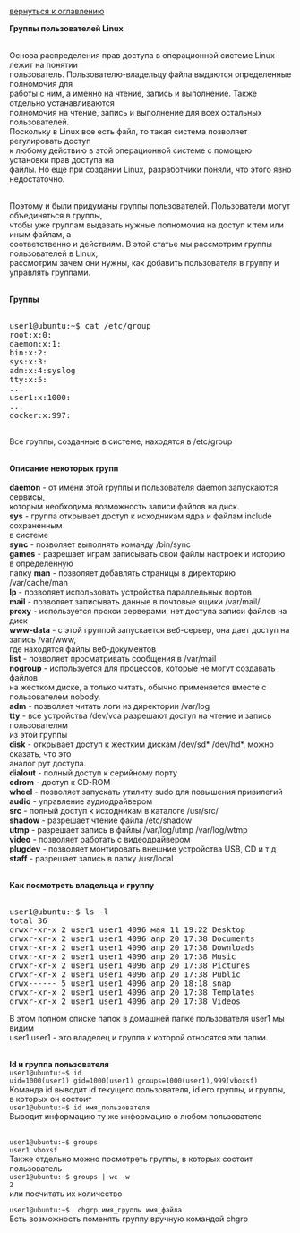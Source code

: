 <a href="/README.md">вернуться к оглавлению</a>

<b>Группы пользователей Linux</b> <br><br>

Основа распределения прав доступа в операционной системе Linux лежит на понятии <br> 
пользователь. Пользователю-владельцу файла выдаются определенные полномочия для <br> 
работы с ним, а именно на чтение, запись и выполнение. Также отдельно устанавливаются <br> 
полномочия на чтение, запись и выполнение для всех остальных пользователей. <br> 
Поскольку в Linux все есть файл, то такая система позволяет регулировать доступ <br> 
к любому действию в этой операционной системе с помощью установки прав доступа на <br>
файлы. Но еще при создании Linux, разработчики поняли, что этого явно недостаточно.<br><br>

Поэтому и были придуманы группы пользователей. Пользователи могут объединяться в группы, <br> 
чтобы уже группам выдавать нужные полномочия на доступ к тем или иным файлам, а <br> 
соответственно и действиям. В этой статье мы рассмотрим группы пользователей в Linux, <br> 
рассмотрим зачем они нужны, как добавить пользователя в группу и управлять группами.<br><br>

<b>Группы</b> <br><br>

<pre>
user1@ubuntu:~$ cat /etc/group
root:x:0:
daemon:x:1:
bin:x:2:
sys:x:3:
adm:x:4:syslog
tty:x:5:
...
user1:x:1000:
...
docker:x:997:

</pre>
Все группы, созданные в системе, находятся в /etc/group<br><br>

<b>Описание некоторых групп</b> <br><br>
**daemon** - от имени этой группы и пользователя daemon запускаются сервисы, <br> 
которым необходима возможность записи файлов на диск.<br>
**sys** - группа открывает доступ к исходникам ядра и файлам include сохраненным <br> 
в системе <br>
**sync** - позволяет выполнять команду /bin/sync <br>
**games** - разрешает играм записывать свои файлы настроек и историю в определенную <br> 
папку
**man** - позволяет добавлять страницы в директорию /var/cache/man <br>
**lp** - позволяет использовать устройства параллельных портов <br>
**mail** - позволяет записывать данные в почтовые ящики /var/mail/ <br>
**proxy** - используется прокси серверами, нет доступа записи файлов на диск <br>
**www-data** - с этой группой запускается веб-сервер, она дает доступ на запись /var/www, <br> 
где находятся файлы веб-документов <br> 
**list** - позволяет просматривать сообщения в /var/mail <br>
**nogroup** - используется для процессов, которые не могут создавать файлов <br> 
на жестком диске, а только читать, обычно применяется вместе с пользователем nobody. <br>
**adm** - позволяет читать логи из директории /var/log <br>
**tty** - все устройства /dev/vca разрешают доступ на чтение и запись пользователям <br> 
из этой группы <br>
**disk** - открывает доступ к жестким дискам /dev/sd* /dev/hd*, можно сказать, что это <br> 
аналог рут доступа. <br>
**dialout** - полный доступ к серийному порту <br>
**cdrom** - доступ к CD-ROM <br>
**wheel** - позволяет запускать утилиту sudo для повышения привилегий <br>
**audio** - управление аудиодрайвером <br>
**src** - полный доступ к исходникам в каталоге /usr/src/ <br>
**shadow** - разрешает чтение файла /etc/shadow <br>
**utmp** - разрешает запись в файлы /var/log/utmp /var/log/wtmp <br>
**video** - позволяет работать с видеодрайвером <br>
**plugdev** - позволяет монтировать внешние устройства USB, CD и т д <br>
**staff** - разрешает запись в папку /usr/local <br><br>


<b>Как посмотреть владельца и группу</b> <br><br>
<pre>
user1@ubuntu:~$ ls -l
total 36
drwxr-xr-x 2 user1 user1 4096 мая 11 19:22 Desktop
drwxr-xr-x 2 user1 user1 4096 апр 20 17:38 Documents
drwxr-xr-x 2 user1 user1 4096 апр 20 17:38 Downloads
drwxr-xr-x 2 user1 user1 4096 апр 20 17:38 Music
drwxr-xr-x 2 user1 user1 4096 апр 20 17:38 Pictures
drwxr-xr-x 2 user1 user1 4096 апр 20 17:38 Public
drwx------ 5 user1 user1 4096 апр 20 18:18 snap
drwxr-xr-x 2 user1 user1 4096 апр 20 17:38 Templates
drwxr-xr-x 2 user1 user1 4096 апр 20 17:38 Videos
</pre>
В этом полном списке папок в домашней папке пользователя user1 мы видим <br>
user1 user1 - это владелец и группа к которой относятся эти папки. <br><br>

<b>Id и группа пользователя</b> <br>
`user1@ubuntu:~$ id` <br>
`uid=1000(user1) gid=1000(user1) groups=1000(user1),999(vboxsf)`<br>
Команда id выводит id текущего пользователя, id его группы, и группы, в которых он состоит<br>
`user1@ubuntu:~$ id имя_пользователя` <br>
Выводит информацию ту же информацию о любом пользователе <br><br>

`user1@ubuntu:~$ groups`<br>
`user1 vboxsf`<br>
Также отдельно можно посмотреть группы, в которых состоит пользователь<br>
`user1@ubuntu:~$ groups | wc -w` <br>
`2` <br>
или посчитать их количество

`user1@ubuntu:~$  chgrp имя_группы имя_файла`<br>
Есть возможность поменять группу вручную командой chgrp











